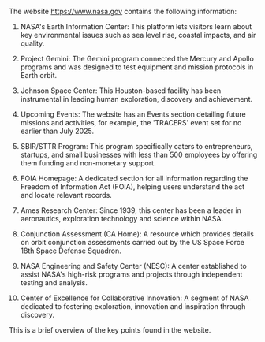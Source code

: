 The website https://www.nasa.gov contains the following information:

1. NASA's Earth Information Center: This platform lets visitors learn about key environmental issues such as sea level rise, coastal impacts, and air quality.
   
2. Project Gemini: The Gemini program connected the Mercury and Apollo programs and was designed to test equipment and mission protocols in Earth orbit.

3. Johnson Space Center: This Houston-based facility has been instrumental in leading human exploration, discovery and achievement.

4. Upcoming Events: The website has an Events section detailing future missions and activities, for example, the 'TRACERS' event set for no earlier than July 2025.

5. SBIR/STTR Program: This program specifically caters to entrepreneurs, startups, and small businesses with less than 500 employees by offering them funding and non-monetary support.

6. FOIA Homepage: A dedicated section for all information regarding the Freedom of Information Act (FOIA), helping users understand the act and locate relevant records.

7. Ames Research Center: Since 1939, this center has been a leader in aeronautics, exploration technology and science within NASA.

8. Conjunction Assessment (CA Home): A resource which provides details on orbit conjunction assessments carried out by the US Space Force 18th Space Defense Squadron.

9. NASA Engineering and Safety Center (NESC): A center established to assist NASA's high-risk programs and projects through independent testing and analysis.

10. Center of Excellence for Collaborative Innovation: A segment of NASA dedicated to fostering exploration, innovation and inspiration through discovery.
   
This is a brief overview of the key points found in the website.